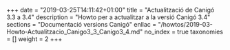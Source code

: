 +++
date        = "2019-03-25T14:11:42+01:00"
title       = "Actualització de Canigó 3.3 a 3.4"
description = "Howto per a actualitzar a la versió Canigó 3.4"
sections    = "Documentació versions Canigó"
enllac		= "/howtos/2019-03-Howto-Actualitzacio_Canigo3_3_Canigo3_4.md"
no_index 	= true
taxonomies  = []
weight 		= 2
+++
